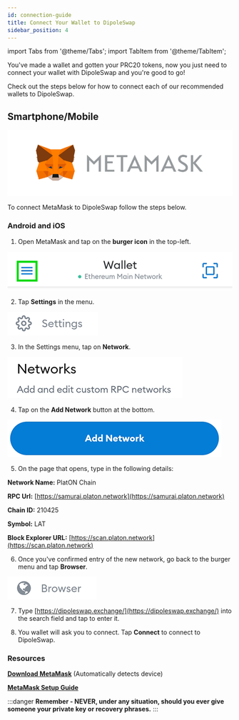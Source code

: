 ```yaml
---
id: connection-guide
title: Connect Your Wallet to DipoleSwap
sidebar_position: 4
---
```


import Tabs from '@theme/Tabs';
import TabItem from '@theme/TabItem';

You've made a wallet and gotten your PRC20 tokens, now you just need to connect your wallet with DipoleSwap and you're good to go!

Check out the steps below for how to connect each of our recommended wallets to DipoleSwap.

## Smartphone/Mobile

<Tabs>
  <TabItem value="ATON" label="ATON" default>

  </TabItem>
  <TabItem value="MetaMask" label="MetaMask">

![](../images/metamask-logo.png)

To connect MetaMask to DipoleSwap follow the steps below.

### Android and iOS

1. Open MetaMask and tap on the **burger icon** in the top-left.

![](../images/metamask-burger.png)

2. Tap **Settings** in the menu.

![](../images/metamask-settings-button.png)

3. In the Settings menu, tap on **Network**.

![](../images/metamask-network.png)

4. Tap on the **Add Network** button at the bottom.

![](../images/metamask-add-network.png)

5. On the page that opens, type in the following details:

**Network Name:** PlatON Chain

**RPC Url:** [https://samurai.platon.network](https://samurai.platon.network)

**Chain ID:** 210425

**Symbol:** LAT

**Block Explorer URL:** [https://scan.platon.network](https://scan.platon.network)

6. Once you've confirmed entry of the new network, go back to the burger menu and tap **Browser**.

![](../images/browser.png)

7. Type [https://dipoleswap.exchange/](https://dipoleswap.exchange/) into the search field and tap to enter it.

8. You wallet will ask you to connect. Tap **Connect** to connect to DipoleSwap.

### Resources

[**Download MetaMask**](https://metamask.io/download.html) (Automatically detects device)

[**MetaMask Setup Guide**](https://metamask.io/download.html)
  </TabItem>
</Tabs>

:::danger
**Remember - NEVER, under any situation, should you ever give someone your private key or recovery phrases.**
:::
